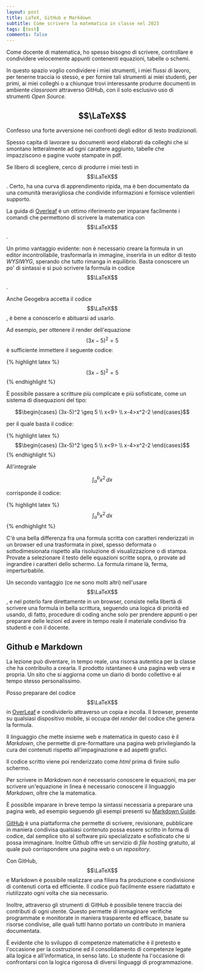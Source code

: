 ```yaml
---
layout: post
title: LaTeX, GitHub e Markdown
subtitle: Come scrivere la matematica in classe nel 2023
tags: [test]
comments: false
---
```


Come docente di matematica, ho spesso bisogno di scrivere, controllare e condividere velocemente appunti contenenti equazioni, tabelle o schemi. 

In questo spazio voglio condividere i miei strumenti, i miei flussi di lavoro, per tenerne traccia io stesso, e per fornire tali strumenti ai miei studenti, per primi, ai miei colleghi o a chiunque trovi interessante produrre documenti in ambiente *classroom* attraverso GitHub, con il solo esclusivo uso di strumenti *Open Source*.

## $$\LaTeX$$
Confesso una forte avversione nei confronti degli editor di testo *tradizionali*. 

Spesso capita di lavorare su documenti word elaborati da colleghi che si smontano letteralmente ad ogni carattere aggiunto, tabelle che impazziscono e pagine vuote stampate in pdf. 

Se libero di scegliere, cerco di produrre i miei testi in $$\LaTeX$$. Certo, ha una curva di apprendimento ripida, ma è ben documentato da una comunità meravigliosa che condivide informazioni e fornisce volentieri supporto.

La guida  di [Overleaf](https://www.overleaf.com/learn/latex/Mathematical_expressions) è un ottimo riferimento per imparare facilmente i comandi che permettono di scrivere la matematica con $$\LaTeX$$.

Un primo vantaggio evidente: non è necessario creare la formula in un editor incontrollabile, trasformarla in immagine, inserirla in un editor di testo *WYSIWYG*, sperando che tutto rimanga in equilibrio. Basta conoscere un po' di sintassi e si può scrivere la formula in codice $$\LaTeX$$.

Anche Geogebra accetta il codice $$\LaTeX$$, è bene a conoscerlo e abituarsi ad usarlo.

Ad esempio, per ottenere il render dell'equazione $$(3x-5)^2=5$$ è sufficiente immettere il seguente codice:

{% highlight latex %}
$$(3x-5)^2=5$$
{% endhighlight %}

È possibile passare a scritture più complicate e più sofisticate, come un sistema di disequazioni del tipo: 

$$\begin{cases}
    (3x-5)^2 \geq 5 \\
    x<9> \\
    x-4>x^2-2 
\end{cases}$$

per il quale basta il codice:

{% highlight latex %}
$$\begin{cases}
    (3x-5)^2 \geq 5 \\
    x<9> \\
    x-4>x^2-2
\end{cases}$$
{% endhighlight %}

All'integrale

$$\int_{a}^{b} x^2 \,dx$$

corrisponde il codice:

{% highlight latex %}
$$\int_{a}^{b} x^2 \,dx$$
{% endhighlight %}

C'è una bella differenza fra una formula scritta con caratteri renderizzati in un browser ed una trasformata in pixel, spesso deformata o sottodimesionata rispetto alla risoluzione di visualizzazione o di stampa.
Provate a selezionare il testo delle equazioni scritte sopra, o provate ad ingrandire i caratteri dello schermo. La formula rimane là, ferma, imperturbabile.

Un secondo vantaggio (ce ne sono molti altri) nell'usare $$\LaTeX$$, e nel poterlo fare direttamente in un browser, consiste nella libertà di scrivere una formula in bella scrittura, seguendo una logica di priorità ed usando, di fatto, procedure di coding anche solo per prendere appunti o per preparare delle lezioni ed avere in tempo reale il materiale condiviso fra studenti e con il docente.

## Github e Markdown

La lezione può diventare, in tempo reale, una risorsa autentica per la classe che ha contribuito a crearla. Il prodotto istantaneo è una pagina web vera e propria. Un sito che si aggiorna come un diario di bordo collettivo e al tempo stesso personalissimo.

Posso preparare del codice $$\LaTeX$$ in [OverLeaf](https://www.overleaf.com) e condividerlo attraverso un copia e incolla. Il browser, presente su qualsiasi dispositivo mobile, si occupa del *render* del codice che genera la formula.

Il linguaggio che mette insieme web e matematica in questo caso è il *Markdown*, che permette di pre-formattare una pagina web privilegiando la cura dei contenuti rispetto all'impaginazione e ad aspetti grafici.

Il codice scritto viene poi renderizzato come *html* prima di finire sullo schermo.

Per scrivere in *Markdown* non é necessario conoscere le equazioni, ma per scrivere un'equazione in linea è necessario conoscere il linguaggio *Markdown*, oltre che la matematica.

È possibile imparare in breve tempo la sintassi necessaria a preparare una pagina web, ad esempio seguendo gli esempi presenti su [Markdown Guide](https://www.markdownguide.org/). 

[GitHub](https://www.github.com) è una piattaforma che permette di scrivere, revisionare, pubblicare in maniera condivisa qualsiasi contenuto possa essere scritto in forma di codice, dal semplice sito al software più specializzato e sofisticato che si possa immaginare. Inoltre Github offre un servizio di *file hosting* gratuito, al quale può corrispondere una pagina web o un *repository*.

Con GitHub, $$\LaTeX$$ e Markdown è possibile realizzare una filiera fra produzione e condivisione di contenuti corta ed efficiente. Il codice può facilmente essere riadattato e riutilizzato ogni volta che sia necessario.

Inoltre, attraverso gli strumenti di GitHub è possibile tenere traccia dei contributi di ogni utente. Questo permette di immaginare verifiche programmate e monitorate in maniera trasparente ed efficace, basate su risorse condivise, alle quali tutti hanno portato un contributo in maniera documentata.

È evidente che lo sviluppo di competenze matematiche è il pretesto e l'occasione per la costruzione ed il consolidamento di competenze legate alla logica e all'informatica, in senso lato.
Lo studente ha l'occasione di confrontarsi con la logica rigorosa di diversi linguaggi di programmazione.

